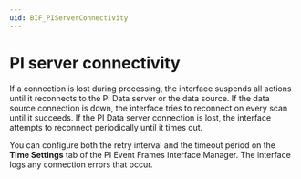 ```yaml
---
uid: BIF_PIServerConnectivity
---
```


# PI server connectivity

<!-- Static topic. No modifications usually required -->

If a connection is lost during processing, the interface suspends all actions until it reconnects to the PI Data server or the data source. If the data source connection is down, the interface tries to reconnect on every scan until it succeeds. If the PI Data server connection is lost, the interface attempts to reconnect periodically until it times out.

You can configure both the retry interval and the timeout period on the **Time Settings** tab of the PI Event Frames Interface Manager. The interface logs any connection errors that occur.
